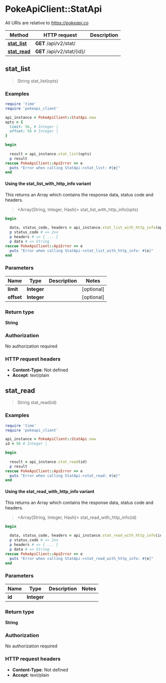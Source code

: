 # PokeApiClient::StatApi

All URIs are relative to *https://pokeapi.co*

| Method | HTTP request | Description |
| ------ | ------------ | ----------- |
| [**stat_list**](StatApi.md#stat_list) | **GET** /api/v2/stat/ |  |
| [**stat_read**](StatApi.md#stat_read) | **GET** /api/v2/stat/{id}/ |  |


## stat_list

> String stat_list(opts)



### Examples

```ruby
require 'time'
require 'pokeapi_client'

api_instance = PokeApiClient::StatApi.new
opts = {
  limit: 56, # Integer | 
  offset: 56 # Integer | 
}

begin
  
  result = api_instance.stat_list(opts)
  p result
rescue PokeApiClient::ApiError => e
  puts "Error when calling StatApi->stat_list: #{e}"
end
```

#### Using the stat_list_with_http_info variant

This returns an Array which contains the response data, status code and headers.

> <Array(String, Integer, Hash)> stat_list_with_http_info(opts)

```ruby
begin
  
  data, status_code, headers = api_instance.stat_list_with_http_info(opts)
  p status_code # => 2xx
  p headers # => { ... }
  p data # => String
rescue PokeApiClient::ApiError => e
  puts "Error when calling StatApi->stat_list_with_http_info: #{e}"
end
```

### Parameters

| Name | Type | Description | Notes |
| ---- | ---- | ----------- | ----- |
| **limit** | **Integer** |  | [optional] |
| **offset** | **Integer** |  | [optional] |

### Return type

**String**

### Authorization

No authorization required

### HTTP request headers

- **Content-Type**: Not defined
- **Accept**: text/plain


## stat_read

> String stat_read(id)



### Examples

```ruby
require 'time'
require 'pokeapi_client'

api_instance = PokeApiClient::StatApi.new
id = 56 # Integer | 

begin
  
  result = api_instance.stat_read(id)
  p result
rescue PokeApiClient::ApiError => e
  puts "Error when calling StatApi->stat_read: #{e}"
end
```

#### Using the stat_read_with_http_info variant

This returns an Array which contains the response data, status code and headers.

> <Array(String, Integer, Hash)> stat_read_with_http_info(id)

```ruby
begin
  
  data, status_code, headers = api_instance.stat_read_with_http_info(id)
  p status_code # => 2xx
  p headers # => { ... }
  p data # => String
rescue PokeApiClient::ApiError => e
  puts "Error when calling StatApi->stat_read_with_http_info: #{e}"
end
```

### Parameters

| Name | Type | Description | Notes |
| ---- | ---- | ----------- | ----- |
| **id** | **Integer** |  |  |

### Return type

**String**

### Authorization

No authorization required

### HTTP request headers

- **Content-Type**: Not defined
- **Accept**: text/plain


